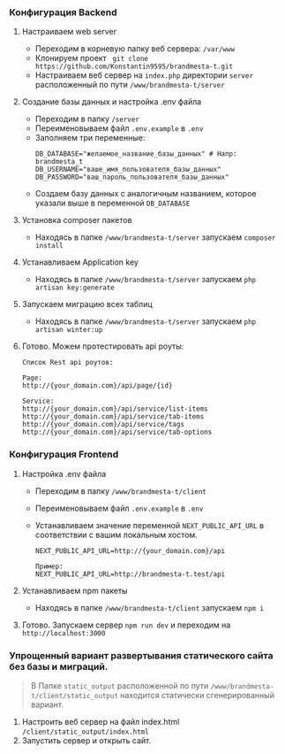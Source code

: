 ### Конфигурация Backend

1. Настраиваем web server
   - Переходим в корневую папку веб сервера: `/var/www`
   - Клонируем проект ` git clone https://github.com/Konstantin9595/brandmesta-t.git`
   - Настраиваем веб сервер на `index.php` директории `server` расположенный по пути `/www/brandmesta-t/server`
2. Создание базы данных и настройка .env файла
   - Переходим в папку `/server`
   - Переименовываем файл `.env.example` в `.env`
   - Заполняем три переменные:
     ```
     DB_DATABASE="желаемое_название_базы_данных" # Напр: brandmesta_t
     DB_USERNAME="ваше_имя_пользователя_базы_данных"
     DB_PASSWORD="ваш_пароль_пользователя_базы_данных"
     ```
   - Создаем базу данных с аналогичным названием, которое указали выше в переменной `DB_DATABASE`
3. Установка composer пакетов
   - Находясь в папке `/www/brandmesta-t/server` запускаем `composer install`
4. Устанавливаем Application key
   - Находясь в папке `/www/brandmesta-t/server` запускаем `php artisan key:generate`
5. Запускаем миграцию всех таблиц
   - Находясь в папке `/www/brandmesta-t/server` запускаем `php artisan winter:up`
6. Готово. Можем протестировать api роуты:

   ```
   Список Rest api роутов:

   Page:
   http://{your_domain.com}/api/page/{id}

   Service:
   http://{your_domain.com}/api/service/list-items
   http://{your_domain.com}/api/service/tab-items
   http://{your_domain.com}/api/service/tags
   http://{your_domain.com}/api/service/tab-options
   ```

### Конфигурация Frontend

1. Настройка .env файла

   - Переходим в папку `/www/brandmesta-t/client`
   - Переименовываем файл `.env.example` в `.env`
   - Устанавливаем значение переменной `NEXT_PUBLIC_API_URL` в соответствии с вашим локальным хостом.

     ```
     NEXT_PUBLIC_API_URL=http://{your_domain.com}/api

     Пример:
     NEXT_PUBLIC_API_URL=http://brandmesta-t.test/api
     ```

2. Устанавливаем npm пакеты
   - Находясь в папке `/www/brandmesta-t/client` запускаем `npm i`
3. Готово. Запускаем сервер `npm run dev` и переходим на `http://localhost:3000`

### Упрощенный вариант развертывания статического сайта без базы и миграций.

> В Папке `static_output` расположенной по пути `/www/brandmesta-t/client/static_output` находится статически сгенерированный вариант.

1. Настроить веб сервер на файл index.html `/client/static_output/index.html`
2. Запустить сервер и открыть сайт.
